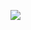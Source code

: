 ![](https://upload-images.jianshu.io/upload_images/13783432-40e97c5bfc37cc76.png?imageMogr2/auto-orient/strip%7CimageView2/2/w/1240)

